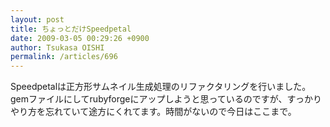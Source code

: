 ```yaml
---
layout: post
title: ちょっとだけSpeedpetal
date: 2009-03-05 00:29:26 +0900
author: Tsukasa OISHI
permalink: /articles/696
---
```



Speedpetalは正方形サムネイル生成処理のリファクタリングを行いました。gemファイルにしてrubyforgeにアップしようと思っているのですが、すっかりやり方を忘れていて途方にくれてます。時間がないので今日はここまで。  

